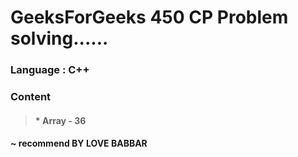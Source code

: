# GeeksForGeeks 450 CP Problem solving......

### Language : C++

### Content 
> #### * Array - 36

#### ~ recommend BY LOVE BABBAR

